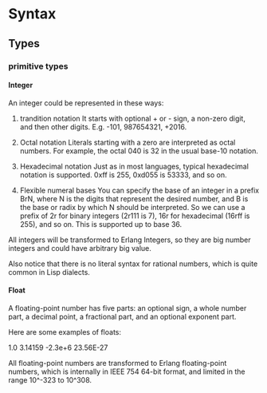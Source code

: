 Syntax
==========

## Types

### primitive types

#### Integer

An integer could be represented in these ways:

1. trandition notation
It starts with optional + or - sign, a non-zero digit, and then other digits. E.g. -101, 987654321, +2016.

2. Octal notation
Literals starting with a zero are interpreted as octal numbers. For example, the octal 040 is 32 in the usual base-10 notation.

3. Hexadecimal notation
Just as in most languages, typical hexadecimal notation is supported. 0xff is 255, 0xd055 is 53333, and so on.

4. Flexible numeral bases
You can specify the base of an integer in a prefix BrN, where N is the digits that represent the desired number, and B is the base or radix by which N should be interpreted. So we can use a prefix of 2r for binary integers (2r111 is 7), 16r for hexadecimal (16rff is 255), and so on. This is supported up to base 36.

All integers will be transformed to Erlang Integers, so they are big number integers and could have arbitrary big value.

Also notice that there is no literal syntax for rational numbers, which is quite common in Lisp dialects.

#### Float

A floating-point number has five parts: an optional sign, a whole number part, a decimal point, a fractional part, and an optional exponent part.

Here are some examples of floats:

1.0 3.14159 -2.3e+6 23.56E-27

All floating-point numbers are transformed to Erlang floating-point numbers, which is internally in IEEE 754 64-bit format, and limited in the range 10^-323 to 10^308.


